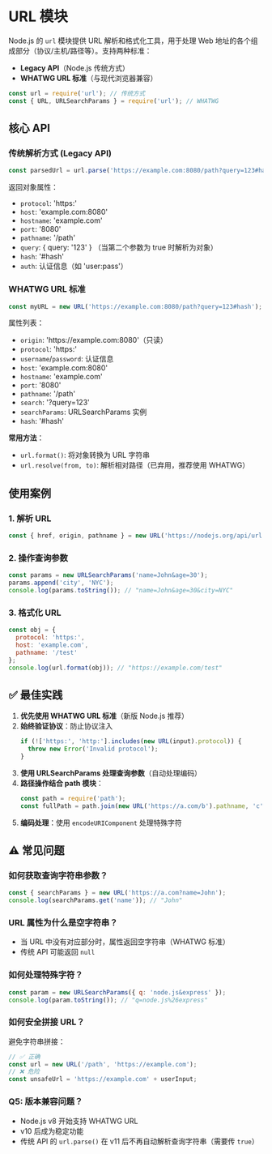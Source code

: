 # URL 模块

Node.js 的 `url` 模块提供 URL 解析和格式化工具，用于处理 Web 地址的各个组成部分（协议/主机/路径等）。支持两种标准：
- **Legacy API**（Node.js 传统方式）
- **WHATWG URL 标准**（与现代浏览器兼容）

```js
const url = require('url'); // 传统方式
const { URL, URLSearchParams } = require('url'); // WHATWG
```

## 核心 API

### 传统解析方式 (Legacy API)
```js
const parsedUrl = url.parse('https://example.com:8080/path?query=123#hash', true);
```
返回对象属性：
- `protocol`: 'https:'
- `host`: 'example.com:8080'
- `hostname`: 'example.com'
- `port`: '8080'
- `pathname`: '/path'
- `query`: { query: '123' } （当第二个参数为 true 时解析为对象）
- `hash`: '#hash'
- `auth`: 认证信息（如 'user:pass'）

### WHATWG URL 标准
```js
const myURL = new URL('https://example.com:8080/path?query=123#hash');
```
属性列表：
- `origin`: 'https\://example.com:8080'（只读）
- `protocol`: 'https:'
- `username`/`password`: 认证信息
- `host`: 'example.com:8080'
- `hostname`: 'example.com'
- `port`: '8080'
- `pathname`: '/path'
- `search`: '?query=123'
- `searchParams`: URLSearchParams 实例
- `hash`: '#hash'

**常用方法**：
- `url.format()`: 将对象转换为 URL 字符串
- `url.resolve(from, to)`: 解析相对路径（已弃用，推荐使用 WHATWG）


## 使用案例

### 1. 解析 URL
```js
const { href, origin, pathname } = new URL('https://nodejs.org/api/url.html');
```

### 2. 操作查询参数
```js
const params = new URLSearchParams('name=John&age=30');
params.append('city', 'NYC');
console.log(params.toString()); // "name=John&age=30&city=NYC"
```

### 3. 格式化 URL
```js
const obj = {
  protocol: 'https:',
  host: 'example.com',
  pathname: '/test'
};
console.log(url.format(obj)); // "https://example.com/test"
```

## ✅ 最佳实践
1. **优先使用 WHATWG URL 标准**（新版 Node.js 推荐）
2. **始终验证协议**：防止协议注入
   ```js
   if (!['https:', 'http:'].includes(new URL(input).protocol)) {
     throw new Error('Invalid protocol');
   }
   ```
3. **使用 URLSearchParams 处理查询参数**（自动处理编码）
4. **路径操作结合 path 模块**：
   ```js
   const path = require('path');
   const fullPath = path.join(new URL('https://a.com/b').pathname, 'c');
   ```
5. **编码处理**：使用 `encodeURIComponent` 处理特殊字符

## ⚠️ 常见问题

### 如何获取查询字符串参数？
```js
const { searchParams } = new URL('https://a.com?name=John');
console.log(searchParams.get('name')); // "John"
```

### URL 属性为什么是空字符串？
- 当 URL 中没有对应部分时，属性返回空字符串（WHATWG 标准）
- 传统 API 可能返回 `null`

### 如何处理特殊字符？
```js
const param = new URLSearchParams({ q: 'node.js&express' });
console.log(param.toString()); // "q=node.js%26express"
```

### 如何安全拼接 URL？
避免字符串拼接：
```js
// ✅ 正确
const url = new URL('/path', 'https://example.com');
// ❌ 危险
const unsafeUrl = 'https://example.com' + userInput;
```

### Q5: 版本兼容问题？
- Node.js v8 开始支持 WHATWG URL
- v10 后成为稳定功能
- 传统 API 的 `url.parse()` 在 v11 后不再自动解析查询字符串（需要传 `true`）
